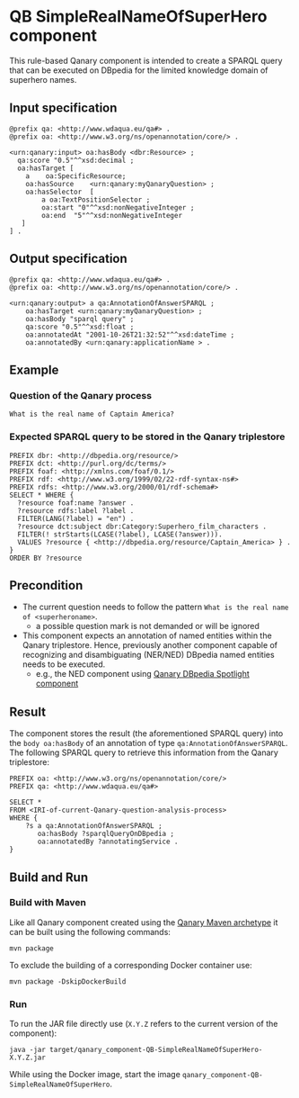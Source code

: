 # QB SimpleRealNameOfSuperHero component

This rule-based Qanary component is intended to create a SPARQL query that can be executed on DBpedia for the limited knowledge domain of superhero names.


## Input specification

```ttl
@prefix qa: <http://www.wdaqua.eu/qa#> .
@prefix oa: <http://www.w3.org/ns/openannotation/core/> .

<urn:qanary:input> oa:hasBody <dbr:Resource> ;
  qa:score "0.5"^^xsd:decimal ;
  oa:hasTarget [
    a    oa:SpecificResource;
    oa:hasSource    <urn:qanary:myQanaryQuestion> ;
    oa:hasSelector  [
        a oa:TextPositionSelector ;
        oa:start "0"^^xsd:nonNegativeInteger ;
        oa:end  "5"^^xsd:nonNegativeInteger
   ]
] .
```

## Output specification

```ttl
@prefix qa: <http://www.wdaqua.eu/qa#> .
@prefix oa: <http://www.w3.org/ns/openannotation/core/> .

<urn:qanary:output> a qa:AnnotationOfAnswerSPARQL ;
    oa:hasTarget <urn:qanary:myQanaryQuestion> ;
    oa:hasBody "sparql query" ;
    qa:score "0.5"^^xsd:float ;
    oa:annotatedAt "2001-10-26T21:32:52"^^xsd:dateTime ;
    oa:annotatedBy <urn:qanary:applicationName > .
```

## Example 

### Question of the Qanary process

```
What is the real name of Captain America?
```

### Expected SPARQL query to be stored in the Qanary triplestore

```sparql
PREFIX dbr: <http://dbpedia.org/resource/>
PREFIX dct: <http://purl.org/dc/terms/>
PREFIX foaf: <http://xmlns.com/foaf/0.1/>
PREFIX rdf: <http://www.w3.org/1999/02/22-rdf-syntax-ns#>
PREFIX rdfs: <http://www.w3.org/2000/01/rdf-schema#>
SELECT * WHERE {
  ?resource foaf:name ?answer .
  ?resource rdfs:label ?label .
  FILTER(LANG(?label) = "en") .
  ?resource dct:subject dbr:Category:Superhero_film_characters .
  FILTER(! strStarts(LCASE(?label), LCASE(?answer))).
  VALUES ?resource { <http://dbpedia.org/resource/Captain_America> } .
} 
ORDER BY ?resource
```

## Precondition 

 * The current question needs to follow the pattern `What is the real name of <superheroname>`.
   * a possible question mark is not demanded or will be ignored
 * This component expects an annotation of named entities within the Qanary triplestore. Hence, previously another component capable of recognizing and disambiguating (NER/NED) DBpedia named entities needs to be executed.
   * e.g., the NED component using [Qanary DBpedia Spotlight component](https://github.com/WDAqua/Qanary-question-answering-components/tree/master/qanary_component-NED-DBpedia-Spotlight)

## Result 

The component stores the result (the aforementioned SPARQL query) into the `body oa:hasBody` of an annotation of type `qa:AnnotationOfAnswerSPARQL`. 
The following SPARQL query to retrieve this information from the Qanary triplestore:

```sparql
PREFIX oa: <http://www.w3.org/ns/openannotation/core/>
PREFIX qa: <http://www.wdaqua.eu/qa#> 

SELECT *
FROM <IRI-of-current-Qanary-question-analysis-process>
WHERE {
    ?s a qa:AnnotationOfAnswerSPARQL ;
       oa:hasBody ?sparqlQueryOnDBpedia ;
       oa:annotatedBy ?annotatingService .
}
```

## Build and Run

### Build with Maven

Like all Qanary component created using the [Qanary Maven archetype](https://github.com/WDAqua/Qanary/tree/master/qanary-component-archetype) it can be built using the following commands:

```
mvn package
```

To exclude the building of a corresponding Docker container use:

```
mvn package -DskipDockerBuild 
```

### Run 

To run the JAR file directly use (`X.Y.Z` refers to the current version of the component):

```shell
java -jar target/qanary_component-QB-SimpleRealNameOfSuperHero-X.Y.Z.jar
```

While using the Docker image, start the image `qanary_component-QB-SimpleRealNameOfSuperHero`.
